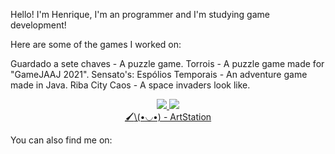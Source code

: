 Hello! I'm Henrique, I'm an programmer and I'm studying game development!

Here are some of the games I worked on:

Guardado a sete chaves - A puzzle game.
Torrois - A puzzle game made for "GameJAAJ 2021".
Sensato's: Espólios Temporais - An adventure game made in Java.
Riba City Caos - A space invaders look like.

<p align="center">
  <a href="https://www.linkedin.com/in/kelvin-santos-a42a41195/" rel="nofollow">
    <img src="https://camo.githubusercontent.com/a80d00f23720d0bc9f55481cfcd77ab79e141606829cf16ec43f8cacc7741e46/68747470733a2f2f696d672e736869656c64732e696f2f62616467652f4c696e6b6564496e2d3030373742353f7374796c653d666f722d7468652d6261646765266c6f676f3d6c696e6b6564696e266c6f676f436f6c6f723d7768697465" data-canonical-src="https://img.shields.io/badge/LinkedIn-0077B5?style=for-the-badge&amp;logo=linkedin&amp;logoColor=white" style="max-width: 100%;">
  </a>
  <a href="https://didiei3.itch.io/" rel="nofollow">
    <img src="https://camo.githubusercontent.com/7b586ab785c5401e325b8fa7f87b89c798ed3167b26ef094b7fcbd6265b42fa7/68747470733a2f2f696d672e736869656c64732e696f2f62616467652f497463682e696f2d4641354335433f7374796c653d666f722d7468652d6261646765266c6f676f3d69746368646f74696f266c6f676f436f6c6f723d7768697465" data-canonical-src="https://img.shields.io/badge/Itch.io-FA5C5C?style=for-the-badge&amp;logo=itchdotio&amp;logoColor=white" style="max-width: 100%;">
  </a>
  <br>
  <a href="https://www.artstation.com/kelvindias" rel="nofollow">
     <g-emoji class="g-emoji" alias="paintbrush" fallback-src="https://github.githubassets.com/images/icons/emoji/unicode/1f58c.png">🖌</g-emoji>\(•◡•) - ArtStation
  </a>
</p>

You can also find me on:

<!---
TorroisBr/TorroisBr is a ✨ special ✨ repository because its `README.md` (this file) appears on your GitHub profile.
You can click the Preview link to take a look at your changes.
--->
